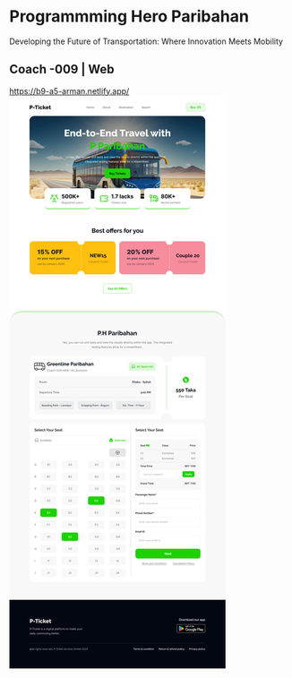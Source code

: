 # Programmming Hero Paribahan

Developing the Future of Transportation: Where Innovation Meets Mobility

## Coach -009 | Web
https://b9-a5-arman.netlify.app/
<img src="./Landing Page Design.jpg" />
